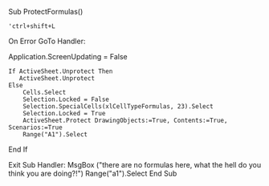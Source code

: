 Sub ProtectFormulas()
    
    'ctrl+shift+L
    
    
 On Error GoTo Handler:
    
    
 Application.ScreenUpdating = False
    
    If ActiveSheet.Unprotect Then
       ActiveSheet.Unprotect
    Else
        Cells.Select
        Selection.Locked = False
        Selection.SpecialCells(xlCellTypeFormulas, 23).Select
        Selection.Locked = True
        ActiveSheet.Protect DrawingObjects:=True, Contents:=True, Scenarios:=True
        Range("A1").Select
 End If
  
 Exit Sub
    Handler:    MsgBox ("there are no formulas here, what the hell do you think you are doing?!")
    Range("a1").Select
 End Sub

